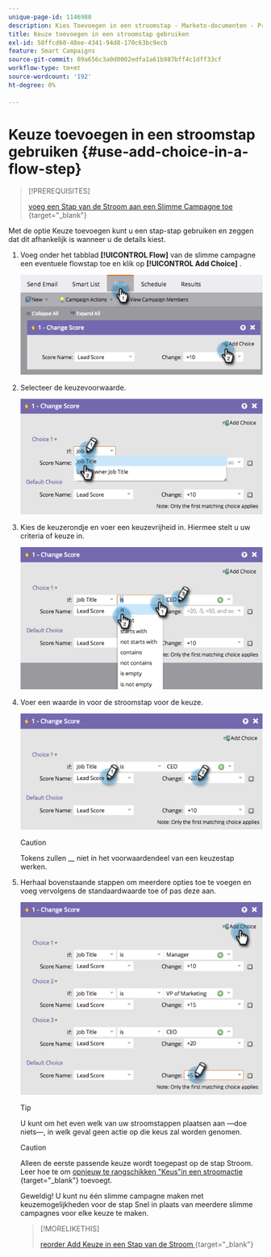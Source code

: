 ```yaml
---
unique-page-id: 1146980
description: Kies Toevoegen in een stroomstap - Marketo-documenten - Productdocumentatie
title: Keuze toevoegen in een stroomstap gebruiken
exl-id: 50ffcd60-48ee-4341-94d8-170c63bc9ecb
feature: Smart Campaigns
source-git-commit: 09a656c3a0d0002edfa1a61b987bff4c1dff33cf
workflow-type: tm+mt
source-wordcount: '192'
ht-degree: 0%

---
```


# Keuze toevoegen in een stroomstap gebruiken {#use-add-choice-in-a-flow-step}

>[!PREREQUISITES]
>
>[ voeg een Stap van de Stroom aan een Slimme Campagne toe ](/help/marketo/product-docs/core-marketo-concepts/smart-campaigns/flow-actions/add-a-flow-step-to-a-smart-campaign.md){target="_blank"}

Met de optie Keuze toevoegen kunt u een stap-stap gebruiken en zeggen dat dit afhankelijk is wanneer u de details kiest.

1. Voeg onder het tabblad **[!UICONTROL Flow]** van de slimme campagne een eventuele flowstap toe en klik op **[!UICONTROL Add Choice]** .

   ![](assets/use-add-choice-in-a-flow-step-1.png)

1. Selecteer de keuzevoorwaarde.

   ![](assets/use-add-choice-in-a-flow-step-2.png)

1. Kies de keuzerondje en voer een keuzevrijheid in. Hiermee stelt u uw criteria of keuze in.

   ![](assets/use-add-choice-in-a-flow-step-3.png)

1. Voer een waarde in voor de stroomstap voor de keuze.

   ![](assets/use-add-choice-in-a-flow-step-4.png)

   >[!CAUTION]
   >
   >Tokens zullen __ niet in het voorwaardendeel van een keuzestap werken.

1. Herhaal bovenstaande stappen om meerdere opties toe te voegen en voeg vervolgens de standaardwaarde toe of pas deze aan.

   ![](assets/use-add-choice-in-a-flow-step-5.png)

   >[!TIP]
   >
   >U kunt om het even welk van uw stroomstappen plaatsen aan —doe niets—, in welk geval geen actie op die keus zal worden genomen.

   >[!CAUTION]
   >
   >Alleen de eerste passende keuze wordt toegepast op de stap Stroom. Leer hoe te om [ opnieuw te rangschikken &quot;Keus&quot;in een stroomactie ](/help/marketo/product-docs/core-marketo-concepts/smart-campaigns/flow-actions/reorder-add-choice-in-a-flow-step.md){target="_blank"} toevoegt.

   Geweldig! U kunt nu één slimme campagne maken met keuzemogelijkheden voor de stap Snel in plaats van meerdere slimme campagnes voor elke keuze te maken.

   >[!MORELIKETHIS]
   >
   >[ reorder Add Keuze in een Stap van de Stroom ](/help/marketo/product-docs/core-marketo-concepts/smart-campaigns/flow-actions/reorder-add-choice-in-a-flow-step.md){target="_blank"}
